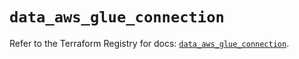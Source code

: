# `data_aws_glue_connection`

Refer to the Terraform Registry for docs: [`data_aws_glue_connection`](https://registry.terraform.io/providers/hashicorp/aws/4.67.0/docs/data-sources/glue_connection).
